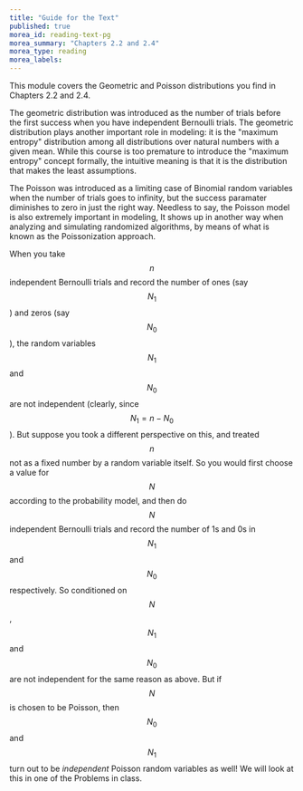 ```yaml
---
title: "Guide for the Text"
published: true
morea_id: reading-text-pg
morea_summary: "Chapters 2.2 and 2.4"
morea_type: reading
morea_labels:
---
```


This module covers the Geometric and Poisson distributions you find in Chapters 2.2 and 2.4. 

The geometric distribution was introduced as the number of trials
before the first success when you have independent Bernoulli
trials. The geometric distribution plays another important role in
modeling: it is the "maximum entropy" distribution among all
distributions over natural numbers with a given mean. While this
course is too premature to introduce the "maximum entropy" concept
formally, the intuitive meaning is that it is the distribution that
makes the least assumptions.

The Poisson was introduced as a limiting case of Binomial random
variables when the number of trials goes to infinity, but the success
paramater diminishes to zero in just the right way. Needless to say,
the Poisson model is also extremely important in modeling, It shows up
in another way when analyzing and simulating randomized algorithms, by
means of what is known as the Poissonization approach. 

When you take $$n$$ independent Bernoulli trials and record the number
of ones (say $$N_1$$) and zeros (say $$N_0$$), the random variables
$$N_1$$ and $$N_0$$ are not independent (clearly, since
$$N_1=n-N_0$$). But suppose you took a different perspective on this,
and treated $$n$$ not as a fixed number by a random variable
itself. So you would first choose a value for $$N$$ according to the
probability model, and then do $$N$$ independent Bernoulli trials and
record the number of 1s and 0s in $$N_1$$ and $$N_0$$ respectively. So
conditioned on $$N$$, $$N_1$$ and $$N_0$$ are not independent for the
same reason as above. But if $$N$$ is chosen to be Poisson, then $$N_0$$
and $$N_1$$ turn out to be _independent_ Poisson random variables as
well!  We will look at this in one of the Problems in class.


